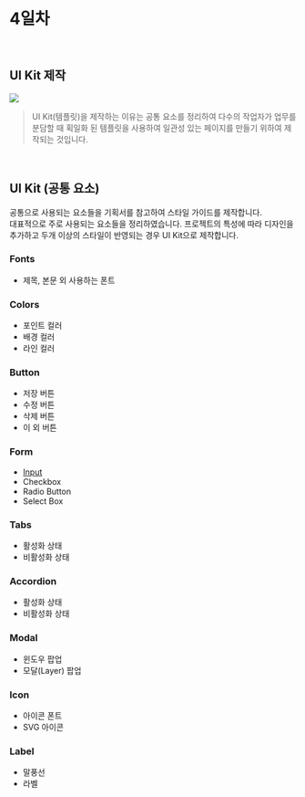 # 4일차

<br>

## UI Kit 제작

![](../images/bootstrap-ui-kit-components.jpg)

> UI Kit(템플릿)을 제작하는 이유는 공통 요소를 정리하여 다수의 작업자가 업무를 분담할 때 획일화 된 템플릿을 사용하여 일관성 있는 페이지를 만들기 위하여 제작되는 것입니다.

<br>

## UI Kit (공통 요소)
공통으로 사용되는 요소들을 기획서를 참고하여 스타일 가이드를 제작합니다. <br>
대표적으로 주로 사용되는 요소들을 정리하였습니다. 프로젝트의 특성에 따라 디자인을 추가하고 두개 이상의 스타일이 반영되는 경우 UI Kit으로 제작합니다.

### Fonts
 - 제목, 본문 외 사용하는 폰트

### Colors
  - 포인트 컬러
  - 배경 컬러
  - 라인 컬러

### Button
  - 저장 버튼
  - 수정 버튼
  - 삭제 버튼
  - 이 외 버튼

### Form
  - [Input](https://brunch.co.kr/@chulhochoiucj0/20)
  - Checkbox
  - Radio Button
  - Select Box

### Tabs
  - 활성화 상태
  - 비활성화 상태

### Accordion
  - 활성화 상태
  - 비활성화 상태

### Modal
  - 윈도우 팝업
  - 모달(Layer) 팝업

### Icon
  - 아이콘 폰트
  - SVG 아이콘

### Label
  - 말풍선
  - 라벨